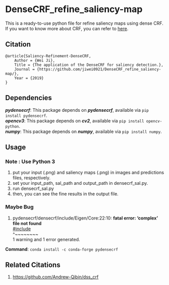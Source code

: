 # DenseCRF_refine_saliency-map
This is a ready-to-use python file for refine saliency maps using dense CRF. If you want to know more about CRF, you can refer to [here](http://graphics.stanford.edu/projects/drf/).    

## Citation 
```
@article{Saliency-Refinement-DenseCRF,
    Author = {Wei Ji},
    Title = {The application of the DenseCRF for saliency detection.},
    Journal = {https://github.com/jiwei0921/DenseCRF_refine_saliency-map/},
    Year = {2019}
}
```
    
## Dependencies
***pydensecrf***: This package depends on ***pydensecrf***, available via ``` pip install pydensecrf ```.   
***opencv3***: This package depends on ***cv2***, available via ``` pip install opencv-python ```.    
***numpy***: This package depends on ***numpy***, available via ``` pip install numpy ```.       

## Usage
### Note : Use Python 3
1. put your input (.png) and saliency maps (.png) in images and predictions files, respectively. 
2. set your input_path, sal_path and output_path in densecrf_sal.py.
3. run densecrf_sal.py
4. then, you can see the fine results in the output file.  

### Maybe Bug
1. pydensecrf/densecrf/include/Eigen/Core:22:10: **fatal error: ‘complex’ file not found**       
[#include](https://blog.csdn.net/u011599639/article/details/83934856)    
^~~~~~~~~    
1 warning and 1 error generated.        

**Command**: ``` conda install -c conda-forge pydensecrf ```

## Related Citations
1. https://github.com/Andrew-Qibin/dss_crf


